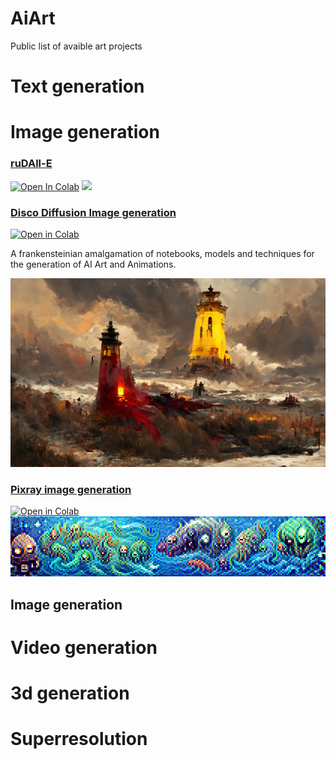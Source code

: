 # AiArt
Public list of avaible art projects

# Text generation


# Image generation

### [ruDAll-E](https://github.com/ai-forever/ru-dalle)
[![Open In Colab](https://colab.research.google.com/assets/colab-badge.svg)](https://colab.research.google.com/drive/1wGE-046et27oHvNlBNPH07qrEQNE04PQ?usp=sharing)
<img src="images/rudalle.png" />

### [Disco Diffusion Image generation](https://github.com/NightmareAI/disco-diffusion-1)
 <a href="https://colab.research.google.com/github/entmike/disco-diffusion-1/blob/main/Simplified_Disco_Diffusion.ipynb" target="_parent"><img src="https://colab.research.google.com/assets/colab-badge.svg" alt="Open in Colab"/></a>

A frankensteinian amalgamation of notebooks, models and techniques for the generation of AI Art and Animations.

<img src="images/TimeToDisco(0)_0.png" />

### [Pixray image generation](https://github.com/pixray/pixray)

 <a href="https://colab.research.google.com/github/pixray/pixray_notebooks/blob/master/pixray_simple.ipynb" target="_parent"><img src="https://colab.research.google.com/assets/colab-badge.svg" alt="Open in Colab"/></a>
<img src="images/pixray.png" />


## Image generation

# Video generation

# 3d generation

# Superresolution


